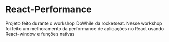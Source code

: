 # React-Performance
Projeto feito durante o workshop DoWhile da rocketseat. Nesse workshop foi feito um melhoramento da performance de aplicações no React usando React-window e funções nativas
